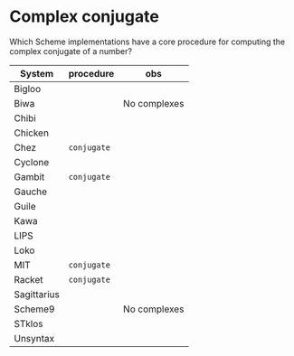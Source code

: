 # Complex conjugate

Which Scheme implementations have a core procedure for computing the
complex conjugate of a number?

| System      | procedure   | obs          |
|-------------|-------------|--------------|
| Bigloo      |             |              |
| Biwa        |             | No complexes |
| Chibi       |             |              |
| Chicken     |             |              |
| Chez        | `conjugate` |              |
| Cyclone     |             |              |
| Gambit      | `conjugate` |              |
| Gauche      |             |              |
| Guile       |             |              |
| Kawa        |             |              |
| LIPS        |             |              |
| Loko        |             |              |
| MIT         | `conjugate` |              |
| Racket      | `conjugate` |              |
| Sagittarius |             |              |
| Scheme9     |             | No complexes |
| STklos      |             |              |
| Unsyntax    |             |              |
